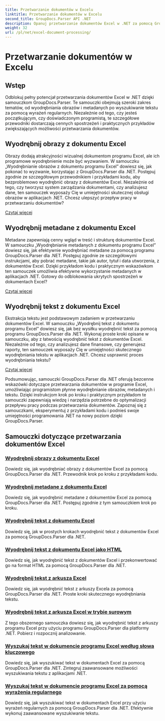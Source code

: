 ```yaml
---
title: Przetwarzanie dokumentów w Excelu
linktitle: Przetwarzanie dokumentów w Excelu
second_title: GroupDocs.Parser API .NET
description: Opanuj przetwarzanie dokumentów Excel w .NET za pomocą GroupDocs.Parser. Dowiedz się, jak efektywnie wyodrębniać obrazy, metadane i tekst, korzystając z przewodników krok po kroku.
weight: 32
url: /pl/net/excel-document-processing/
---
```


# Przetwarzanie dokumentów w Excelu

## Wstęp

Odblokuj pełny potencjał przetwarzania dokumentów Excel w .NET dzięki samouczkom GroupDocs.Parser. Te samouczki obejmują szeroki zakres tematów, od wyodrębniania obrazów i metadanych po wyszukiwanie tekstu za pomocą wyrażeń regularnych. Niezależnie od tego, czy jesteś początkującym, czy doświadczonym programistą, te szczegółowe przewodniki dostarczają cennych spostrzeżeń i praktycznych przykładów zwiększających możliwości przetwarzania dokumentów.

## Wyodrębnij obrazy z dokumentu Excel

Obrazy dodają atrakcyjności wizualnej dokumentom programu Excel, ale ich programowe wyodrębnienie może być wyzwaniem. W samouczku „Wyodrębnianie obrazów z dokumentu programu Excel” dowiesz się, jak pokonać to wyzwanie, korzystając z GroupDocs.Parser dla .NET. Postępuj zgodnie ze szczegółowym przewodnikiem i przykładami kodu, aby bezproblemowo wyodrębnić obrazy z dokumentów Excel. Niezależnie od tego, czy tworzysz system zarządzania dokumentami, czy analizujesz dane, ten samouczek wyposaży Cię w umiejętności skutecznej obsługi obrazów w aplikacjach .NET. Chcesz ulepszyć przepływ pracy w przetwarzaniu dokumentów?

[Czytaj więcej](./extract-images-from-excel-document/)

## Wyodrębnij metadane z dokumentu Excel

Metadane zapewniają cenny wgląd w treść i strukturę dokumentów Excel. W samouczku „Wyodrębnianie metadanych z dokumentu programu Excel” dowiesz się, jak efektywnie wyodrębniać metadane za pomocą programu GroupDocs.Parser dla .NET. Postępuj zgodnie ze szczegółowymi instrukcjami, aby pobrać metadane, takie jak autor, tytuł i data utworzenia, z dokumentów Excel. Dzięki przykładom kodu i praktycznym wskazówkom ten samouczek umożliwia efektywne wykorzystanie metadanych w aplikacjach .NET. Gotowy do odblokowania ukrytych spostrzeżeń w dokumentach Excel?

[Czytaj więcej](./extract-metadata-from-excel-document/)

## Wyodrębnij tekst z dokumentu Excel

Ekstrakcja tekstu jest podstawowym zadaniem w przetwarzaniu dokumentów Excel. W samouczku „Wyodrębnij tekst z dokumentu programu Excel” dowiesz się, jak bez wysiłku wyodrębnić tekst za pomocą programu GroupDocs.Parser dla .NET. Wykonaj proste kroki opisane w samouczku, aby z łatwością wyodrębnić tekst z dokumentów Excel. Niezależnie od tego, czy analizujesz dane finansowe, czy generujesz raporty, ten samouczek wyposaży Cię w umiejętności skutecznego wyodrębniania tekstu w aplikacjach .NET. Chcesz usprawnić proces wyodrębniania tekstu?

[Czytaj więcej](./extract-text-from-excel-document/)

Podsumowując, samouczki GroupDocs.Parser dla .NET oferują bezcenne wskazówki dotyczące przetwarzania dokumentów w programie Excel, umożliwiając programistom płynne wyodrębnianie obrazów, metadanych i tekstu. Dzięki instrukcjom krok po kroku i praktycznym przykładom te samouczki zapewniają wiedzę i narzędzia potrzebne do optymalizacji przepływu pracy podczas przetwarzania dokumentów. Zapoznaj się z samouczkami, eksperymentuj z przykładami kodu i podnieś swoje umiejętności programowania .NET na nowy poziom dzięki GroupDocs.Parser.
## Samouczki dotyczące przetwarzania dokumentów Excel
### [Wyodrębnij obrazy z dokumentu Excel](./extract-images-from-excel-document/)
Dowiedz się, jak wyodrębniać obrazy z dokumentów Excel za pomocą GroupDocs.Parser dla .NET. Przewodnik krok po kroku z przykładami kodu.
### [Wyodrębnij metadane z dokumentu Excel](./extract-metadata-from-excel-document/)
Dowiedz się, jak wyodrębnić metadane z dokumentów Excel za pomocą GroupDocs.Parser dla .NET. Postępuj zgodnie z tym samouczkiem krok po kroku.
### [Wyodrębnij tekst z dokumentu Excel](./extract-text-from-excel-document/)
Dowiedz się, jak w prostych krokach wyodrębnić tekst z dokumentów Excel za pomocą GroupDocs.Parser dla .NET.
### [Wyodrębnij tekst z dokumentu Excel jako HTML](./extract-text-from-excel-document-as-html/)
Dowiedz się, jak wyodrębnić tekst z dokumentów Excel i przekonwertować go na format HTML za pomocą GroupDocs.Parser dla .NET.
### [Wyodrębnij tekst z arkusza Excel](./extract-text-from-excel-sheet/)
Dowiedz się, jak wyodrębnić tekst z arkuszy Excela za pomocą GroupDocs.Parser dla .NET. Proste kroki skutecznego wyodrębniania tekstu.
### [Wyodrębnij tekst z arkusza Excel w trybie surowym](./extract-text-from-excel-sheet-in-raw-mode/)
Z tego obszernego samouczka dowiesz się, jak wyodrębnić tekst z arkuszy programu Excel przy użyciu programu GroupDocs.Parser dla platformy .NET. Pobierz i rozpocznij analizowanie.
### [Wyszukaj tekst w dokumencie programu Excel według słowa kluczowego](./search-text-in-excel-document-by-keyword/)
Dowiedz się, jak wyszukiwać tekst w dokumentach Excel za pomocą GroupDocs.Parser dla .NET. Zintegruj zaawansowane możliwości wyszukiwania tekstu z aplikacjami .NET.
### [Wyszukaj tekst w dokumencie programu Excel za pomocą wyrażenia regularnego](./search-text-in-excel-document-by-regular-expression/)
Dowiedz się, jak wyszukiwać tekst w dokumentach Excel przy użyciu wyrażeń regularnych za pomocą GroupDocs.Parser dla .NET. Efektywnie wykonuj zaawansowane wyszukiwanie tekstu.